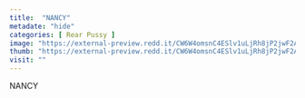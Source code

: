 ```yaml
---
title:  "NANCY"
metadate: "hide"
categories: [ Rear Pussy ]
image: "https://external-preview.redd.it/CW6W4omsnC4ESlv1uLjRh8jP2jwF2A1mJQfAgVryAl8.jpg?auto=webp&s=2998dbdf58cb1d083b904488f39764a4038a2e57"
thumb: "https://external-preview.redd.it/CW6W4omsnC4ESlv1uLjRh8jP2jwF2A1mJQfAgVryAl8.jpg?width=1080&crop=smart&auto=webp&s=a7c9aaabdb3167b99ede969ba58b18a2b95aca24"
visit: ""
---
```

NANCY
